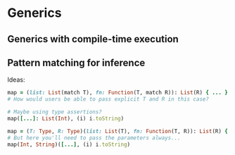 # Generics

## Generics with compile-time execution

## Pattern matching for inference

Ideas:

```ruby
map = (list: List(match T), fn: Function(T, match R)): List(R) { ... }
# How would users be able to pass explicit T and R in this case?

# Maybe using type assertions?
map([...]: List(Int), (i) i.toString)

map = (T: Type, R: Type)(list: List(T), fn: Function(T, R)): List(R) { ... }
# But here you'll need to pass the parameters always...
map(Int, String)([...], (i) i.toString)
```
